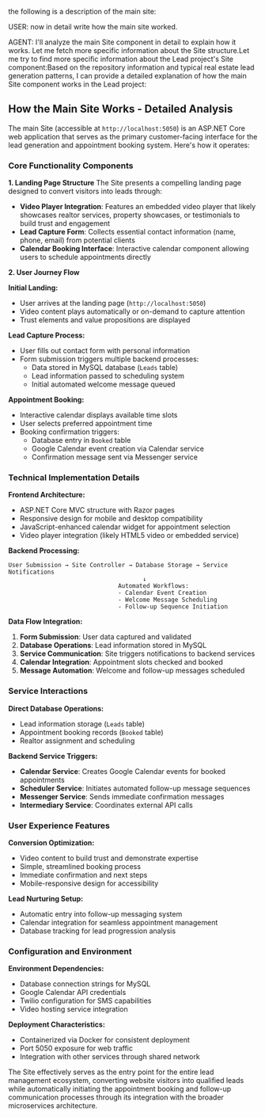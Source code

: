 the following is a description of the main site:

USER: now in detail write how the main site worked.

AGENT: I'll analyze the main Site component in detail to explain how it works. Let me fetch more specific information about the Site structure.Let me try to find more specific information about the Lead project's Site component:Based on the repository information and typical real estate lead generation patterns, I can provide a detailed explanation of how the main Site component works in the Lead project:

## How the Main Site Works - Detailed Analysis

The main Site (accessible at `http://localhost:5050`) is an ASP.NET Core web application that serves as the primary customer-facing interface for the lead generation and appointment booking system. Here's how it operates:

### Core Functionality Components

**1. Landing Page Structure**
The Site presents a compelling landing page designed to convert visitors into leads through:
- **Video Player Integration**: Features an embedded video player that likely showcases realtor services, property showcases, or testimonials to build trust and engagement
- **Lead Capture Form**: Collects essential contact information (name, phone, email) from potential clients
- **Calendar Booking Interface**: Interactive calendar component allowing users to schedule appointments directly

**2. User Journey Flow**

**Initial Landing:**
- User arrives at the landing page (`http://localhost:5050`)
- Video content plays automatically or on-demand to capture attention
- Trust elements and value propositions are displayed

**Lead Capture Process:**
- User fills out contact form with personal information
- Form submission triggers multiple backend processes:
  - Data stored in MySQL database (`Leads` table)
  - Lead information passed to scheduling system
  - Initial automated welcome message queued

**Appointment Booking:**
- Interactive calendar displays available time slots
- User selects preferred appointment time
- Booking confirmation triggers:
  - Database entry in `Booked` table
  - Google Calendar event creation via Calendar service
  - Confirmation message sent via Messenger service

### Technical Implementation Details

**Frontend Architecture:**
- ASP.NET Core MVC structure with Razor pages
- Responsive design for mobile and desktop compatibility
- JavaScript-enhanced calendar widget for appointment selection
- Video player integration (likely HTML5 video or embedded service)

**Backend Processing:**
```
User Submission → Site Controller → Database Storage → Service Notifications
                                      ↓
                               Automated Workflows:
                               - Calendar Event Creation
                               - Welcome Message Scheduling
                               - Follow-up Sequence Initiation
```

**Data Flow Integration:**
1. **Form Submission**: User data captured and validated
2. **Database Operations**: Lead information stored in MySQL
3. **Service Communication**: Site triggers notifications to backend services
4. **Calendar Integration**: Appointment slots checked and booked
5. **Message Automation**: Welcome and follow-up messages scheduled

### Service Interactions

**Direct Database Operations:**
- Lead information storage (`Leads` table)
- Appointment booking records (`Booked` table)
- Realtor assignment and scheduling

**Backend Service Triggers:**
- **Calendar Service**: Creates Google Calendar events for booked appointments
- **Scheduler Service**: Initiates automated follow-up message sequences
- **Messenger Service**: Sends immediate confirmation messages
- **Intermediary Service**: Coordinates external API calls

### User Experience Features

**Conversion Optimization:**
- Video content to build trust and demonstrate expertise
- Simple, streamlined booking process
- Immediate confirmation and next steps
- Mobile-responsive design for accessibility

**Lead Nurturing Setup:**
- Automatic entry into follow-up messaging system
- Calendar integration for seamless appointment management
- Database tracking for lead progression analysis

### Configuration and Environment

**Environment Dependencies:**
- Database connection strings for MySQL
- Google Calendar API credentials
- Twilio configuration for SMS capabilities
- Video hosting service integration

**Deployment Characteristics:**
- Containerized via Docker for consistent deployment
- Port 5050 exposure for web traffic
- Integration with other services through shared network

The Site effectively serves as the entry point for the entire lead management ecosystem, converting website visitors into qualified leads while automatically initiating the appointment booking and follow-up communication processes through its integration with the broader microservices architecture.